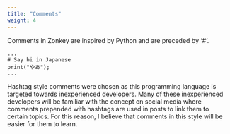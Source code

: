 ```yaml
---
title: "Comments"
weight: 4
---
```


Comments in Zonkey are inspired by Python and are preceded by ‘#’.

```zonkey
...
# Say hi in Japanese
print("やあ");
...
```

Hashtag style comments were chosen as this programming language is targeted towards inexperienced developers. Many of these inexperienced developers will be familiar with the concept on social media where comments prepended with hashtags are used in posts to link them to certain topics. For this reason, I believe that comments in this style will be easier for them to learn.
